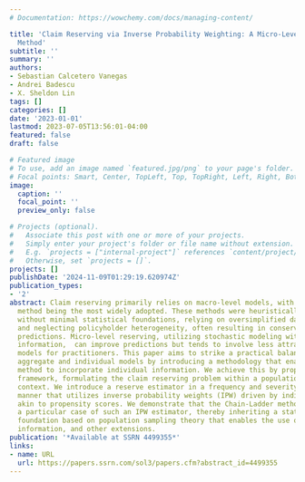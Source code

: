 ```yaml
---
# Documentation: https://wowchemy.com/docs/managing-content/

title: 'Claim Reserving via Inverse Probability Weighting: A Micro-Level Chain-Ladder
  Method'
subtitle: ''
summary: ''
authors:
- Sebastian Calcetero Vanegas
- Andrei Badescu
- X. Sheldon Lin
tags: []
categories: []
date: '2023-01-01'
lastmod: 2023-07-05T13:56:01-04:00
featured: false
draft: false

# Featured image
# To use, add an image named `featured.jpg/png` to your page's folder.
# Focal points: Smart, Center, TopLeft, Top, TopRight, Left, Right, BottomLeft, Bottom, BottomRight.
image:
  caption: ''
  focal_point: ''
  preview_only: false

# Projects (optional).
#   Associate this post with one or more of your projects.
#   Simply enter your project's folder or file name without extension.
#   E.g. `projects = ["internal-project"]` references `content/project/deep-learning/index.md`.
#   Otherwise, set `projects = []`.
projects: []
publishDate: '2024-11-09T01:29:19.620974Z'
publication_types:
- '2'
abstract: Claim reserving primarily relies on macro-level models, with the Chain-Ladder
  method being the most widely adopted. These methods were heuristically developed
  without minimal statistical foundations, relying on oversimplified data assumptions
  and neglecting policyholder heterogeneity, often resulting in conservative reserve
  predictions. Micro-level reserving, utilizing stochastic modeling with granular
  information,  can improve predictions but tends to involve less attractive and complex
  models for practitioners. This paper aims to strike a practical balance between
  aggregate and individual models by introducing a methodology that enables the Chain-Ladder
  method to incorporate individual information. We achieve this by proposing a novel
  framework, formulating the claim reserving problem within a population sampling
  context. We introduce a reserve estimator in a frequency and severity distribution-free
  manner that utilizes inverse probability weights (IPW) driven by individual information,
  akin to propensity scores. We demonstrate that the Chain-Ladder method emerges as
  a particular case of such an IPW estimator, thereby inheriting a statistically sound
  foundation based on population sampling theory that enables the use of granular
  information, and other extensions.
publication: '*Available at SSRN 4499355*'
links:
- name: URL
  url: https://papers.ssrn.com/sol3/papers.cfm?abstract_id=4499355
---
```

